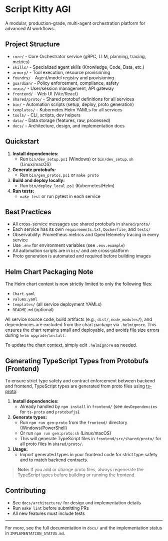 # Script Kitty AGI

A modular, production-grade, multi-agent orchestration platform for advanced AI workflows.

## Project Structure

- `core/` - Core Orchestrator service (gRPC, LLM, planning, tracing, metrics)
- `skills/` - Specialized agent skills (Knowledge, Code, Data, etc.)
- `armory/` - Tool execution, resource provisioning
- `foundry/` - Agent/model registry and provisioning
- `guardian/` - Policy enforcement, compliance, safety
- `nexus/` - User/session management, API gateway
- `frontend/` - Web UI (Vite/React)
- `shared/proto/` - Shared protobuf definitions for all services
- `bin/` - Automation scripts (setup, deploy, proto generation)
- `templates/` - Kubernetes Helm YAMLs for all services
- `tools/` - CLI, scripts, dev helpers
- `data/` - Data storage (features, raw, processed)
- `docs/` - Architecture, design, and implementation docs

## Quickstart

1. **Install dependencies:**
   - Run `bin/dev_setup.ps1` (Windows) or `bin/dev_setup.sh` (Linux/macOS)
2. **Generate protobufs:**
   - Run `bin/gen_protos.ps1` or `make proto`
3. **Build and deploy locally:**
   - Run `bin/deploy_local.ps1` (Kubernetes/Helm)
4. **Run tests:**
   - `make test` or run pytest in each service

## Best Practices
- All cross-service messages use shared protobufs in `shared/proto/`
- Each service has its own `requirements.txt`, `Dockerfile`, and `tests/`
- Observability: Prometheus metrics and OpenTelemetry tracing in every service
- Use `.env` for environment variables (see `.env.example`)
- All automation scripts are in `bin/` and are cross-platform
- Proto generation is automated and required before building images

## Helm Chart Packaging Note

The Helm chart context is now strictly limited to only the following files:
- `Chart.yaml`
- `values.yaml`
- `templates/` (all service deployment YAMLs)
- `README.md` (optional)

All service source code, build artifacts (e.g., `dist/`, `node_modules/`), and dependencies are excluded from the chart package via `.helmignore`. This ensures the chart remains small and deployable, and avoids file size errors during `helm upgrade/install`.

To update the chart context, simply edit `.helmignore` as needed.

## Generating TypeScript Types from Protobufs (Frontend)

To ensure strict type safety and contract enforcement between backend and frontend, TypeScript types are generated from proto files using [ts-proto](https://github.com/stephenh/ts-proto):

1. **Install dependencies:**
   - Already handled by `npm install` in `frontend/` (see `devDependencies` for `ts-proto` and `protobufjs`).
2. **Generate types:**
   - Run `npm run gen:proto` from the `frontend/` directory (Windows/PowerShell)
   - Or run `npm run gen:proto:sh` (Linux/macOS)
   - This will generate TypeScript files in `frontend/src/shared/proto/` for all proto files in `shared/proto/`.
3. **Usage:**
   - Import generated types in your frontend code for strict type safety and to match backend contracts.

> **Note:** If you add or change proto files, always regenerate the TypeScript types before building or running the frontend.

## Contributing
- See `docs/architecture/` for design and implementation details
- Run `make lint` before submitting PRs
- All new features must include tests

---

For more, see the full documentation in `docs/` and the implementation status in `IMPLEMENTATION_STATUS.md`.

